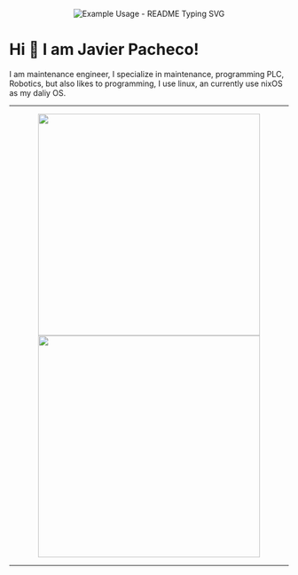 
<p align="center">
  <img src="https://readme-typing-svg.demolab.com/?lines=jpachecoxyz;Im+an+rare+and+unique+;maintenace+engineer&font=Fira%20Code&center=true&width=380&height=50&duration=4000&pause=1000" alt="Example Usage - README Typing SVG">
</p>

# Hi 👋 I am Javier Pacheco! 
I am maintenance engineer, I specialize in maintenance, programming PLC, Robotics, but also likes to programming, I use linux, an currently use nixOS as my daliy OS.

<!-- - 🌐 Visit my [portfolio website](https://pr2tik1.github.io/) for more information and to get in touch. -->
<!-- - ✍️ Follow me on [Medium](https://pr2tik1.medium.com/) for more written content. -->

---

<p align="center">
  <img src="https://github-readme-stats.vercel.app/api?username=jpachecoxyz&show_icons=true&theme=bear" width="400">
  <img src="https://github-readme-streak-stats.herokuapp.com?user=jpachecoxyz&theme=dark&hide_border=true" width="400">
</p>

---
